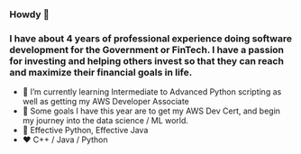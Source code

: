 ###  Howdy 🤠

### I have about 4 years of professional experience doing software development for the Government or FinTech. I have a passion for investing and helping others invest so that they can reach and maximize their financial goals in life.


- 🌱 I’m currently learning Intermediate to Advanced Python scripting as well as getting my AWS Developer Associate
- 🌈 Some goals I have this year are to get my AWS Dev Cert, and begin my journey into the data science / ML world.
- 📙 Effective Python, Effective Java
- ❤️ C++ / Java / Python
